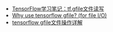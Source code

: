 - [TensorFlow学习笔记：tf.gfile文件读写](https://www.jianshu.com/p/d8f5357b95b3)
- [Why use tensorflow gfile? (for file I/O)](https://stackoverflow.com/questions/42922948/why-use-tensorflow-gfile-for-file-i-o/)
- [tensorflow gfile文件操作详解](https://zhuanlan.zhihu.com/p/31536538)